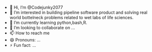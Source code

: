 - 👋 Hi, I’m @Codejunky2077
- 👀 I’m interested in building pipeline software product and solving real world bottelneck problems related to wet labs of life sciences.
- 🌱 I’m currently learning python,bash,R.
- 💞️ I’m looking to collaborate on ...
- 📫 How to reach me 
- 😄 Pronouns: ...
- ⚡ Fun fact: ...

<!---
Codejunky2077/Codejunky2077 is a ✨ special ✨ repository because its `README.md` (this file) appears on your GitHub profile.
You can click the Preview link to take a look at your changes.
--->
